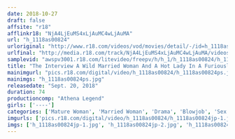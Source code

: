 ```yaml
---
date: 2018-10-27
draft: false
affsite: "r18"
afflinkr18: "NjA4LjEuMS4xLjAuMC4wLjAuMA"
url: "h_1118as00824"
urloriginal: "http://www.r18.com/videos/vod/movies/detail/-/id=h_1118as00824"
urlfinal: "http://media.r18.com/track/NjA4LjEuMS4xLjAuMC4wLjAuMA/videos/vod/movies/detail/-/id=h_1118as00824"
samplevid: "awspv3001.r18.com/litevideo/freepv/h/h_1/h_1118as00824/h_1118as00824_dmb_s.mp4"
title: "The Interview A Wild Married Woman And A Hot Lady In A Furiously Chaotic Interview"
mainimgurl: "pics.r18.com/digital/video/h_1118as00824/h_1118as00824ps.jpg"
mainimgs: "h_1118as00824ps.jpg"
releasedate: "Sept. 20, 2018"
duration: 74
productioncomp: "Athena Legend"
girls: ['----']
categories: ['Mature Woman', 'Married Woman', 'Drama', 'Blowjob', 'Sex Toys']
imgurls: ['pics.r18.com/digital/video/h_1118as00824/h_1118as00824jp-1.jpg', 'pics.r18.com/digital/video/h_1118as00824/h_1118as00824jp-2.jpg', 'pics.r18.com/digital/video/h_1118as00824/h_1118as00824jp-3.jpg', 'pics.r18.com/digital/video/h_1118as00824/h_1118as00824jp-4.jpg', 'pics.r18.com/digital/video/h_1118as00824/h_1118as00824jp-5.jpg', 'pics.r18.com/digital/video/h_1118as00824/h_1118as00824jp-6.jpg', 'pics.r18.com/digital/video/h_1118as00824/h_1118as00824jp-7.jpg', 'pics.r18.com/digital/video/h_1118as00824/h_1118as00824jp-8.jpg', 'pics.r18.com/digital/video/h_1118as00824/h_1118as00824jp-9.jpg', 'pics.r18.com/digital/video/h_1118as00824/h_1118as00824jp-10.jpg', 'pics.r18.com/digital/video/h_1118as00824/h_1118as00824jp-11.jpg', 'pics.r18.com/digital/video/h_1118as00824/h_1118as00824jp-12.jpg', 'pics.r18.com/digital/video/h_1118as00824/h_1118as00824jp-13.jpg', 'pics.r18.com/digital/video/h_1118as00824/h_1118as00824jp-14.jpg', 'pics.r18.com/digital/video/h_1118as00824/h_1118as00824jp-15.jpg', 'pics.r18.com/digital/video/h_1118as00824/h_1118as00824jp-16.jpg', 'pics.r18.com/digital/video/h_1118as00824/h_1118as00824jp-17.jpg', 'pics.r18.com/digital/video/h_1118as00824/h_1118as00824jp-18.jpg', 'pics.r18.com/digital/video/h_1118as00824/h_1118as00824jp-19.jpg', 'pics.r18.com/digital/video/h_1118as00824/h_1118as00824jp-20.jpg']
imgs: ['h_1118as00824jp-1.jpg', 'h_1118as00824jp-2.jpg', 'h_1118as00824jp-3.jpg', 'h_1118as00824jp-4.jpg', 'h_1118as00824jp-5.jpg', 'h_1118as00824jp-6.jpg', 'h_1118as00824jp-7.jpg', 'h_1118as00824jp-8.jpg', 'h_1118as00824jp-9.jpg', 'h_1118as00824jp-10.jpg', 'h_1118as00824jp-11.jpg', 'h_1118as00824jp-12.jpg', 'h_1118as00824jp-13.jpg', 'h_1118as00824jp-14.jpg', 'h_1118as00824jp-15.jpg', 'h_1118as00824jp-16.jpg', 'h_1118as00824jp-17.jpg', 'h_1118as00824jp-18.jpg', 'h_1118as00824jp-19.jpg', 'h_1118as00824jp-20.jpg']
---
```


